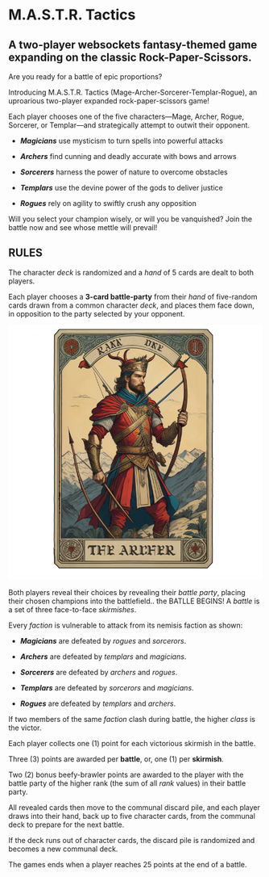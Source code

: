 # M.A.S.T.R. Tactics

## A two-player websockets fantasy-themed game expanding on the classic Rock-Paper-Scissors.

Are you ready for a battle of epic proportions? 

Introducing M.A.S.T.R. Tactics (Mage-Archer-Sorcerer-Templar-Rogue), an uproarious two-player expanded rock-paper-scissors game! 

Each player chooses one of the five characters—Mage, Archer, Rogue, Sorcerer, or Templar—and strategically attempt to outwit their opponent. 

*  ***Magicians*** use mysticism to turn spells into powerful attacks

*  ***Archers*** find cunning and deadly accurate with bows and arrows

*  ***Sorcerers*** harness the power of nature to overcome obstacles 

*  ***Templars*** use the devine power of the gods to deliver justice

*  ***Rogues*** rely on agility to swiftly crush any opposition

Will you select your champion wisely, or will you be vanquished? Join the battle now and see whose mettle will prevail!

## RULES

The character *deck* is randomized and a *hand* of 5 cards are dealt to both players.

Each player chooses a **3-card battle-party** from their *hand* of five-random cards drawn from a common character *deck*, and places them face down, in opposition to the party selected by your opponent.


![](client/src/images/archer1.png)

Both players reveal their choices by revealing their *battle party*, placing their chosen champions into the battlefield.. the BATLLE BEGINS!  A *battle* is a set of three face-to-face *skirmishes*.

Every *faction* is vulnerable to attack from its nemisis faction as shown:

*  ***Magicians*** are defeated by *rogues* and *sorcerors*.

*  ***Archers*** are defeated by *templars* and *magicians*.

*  ***Sorcerers*** are defeated by *archers* and *rogues*.

*  ***Templars*** are defeated by *sorcerors* and *magicians*.

*  ***Rogues*** are defeated by *templars* and *archers*.

If two members of the same *faction* clash during battle, the higher *class* is the victor.

Each player collects one (1) point for each victorious skirmish in the battle. 

Three (3) points are awarded per **battle**, or, one (1) per **skirmish**.

Two (2) bonus beefy-brawler points are awarded to the player with the battle party of the higher rank (the sum of all *rank* values) in their battle party.

All revealed cards then move to the communal discard pile, and each player draws into their hand, back up to five character cards, from the communal deck to prepare for the next battle.

If the deck runs out of character cards, the discard pile is randomized and becomes a new communal deck.

The games ends when a player reaches 25 points at the end of a battle.
